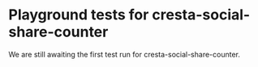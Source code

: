 # Playground tests for cresta-social-share-counter
We are still awaiting the first test run for cresta-social-share-counter.
